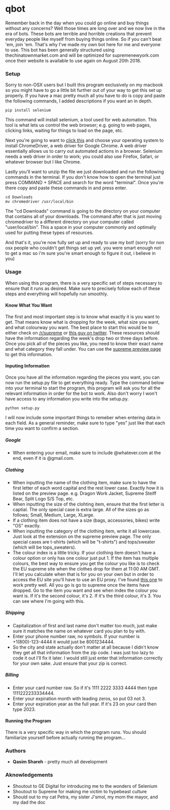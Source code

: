 # qbot

Remember back in the day when you could go online and buy things without any concerns? Well those times are long over and we now live in the era of bots. These bots are terrible and horrible creations that prevent everyday people like myself from buying things online. So if you can't beat 'em, join 'em. That's why I've made my own bot here for me and everyone to use. This bot has been generally structured using thechinatownmarket.com and will be optimized for supremenewyork.com once their website is available to use again on August 20th 2018.


### Setup

Sorry to non-OSX users but I built this program exclusively on my macbook so you might have to go a little bit further out of your way to get this set up properly. If you have a mac pretty much all you have to do is copy and paste the following commands, I added descriptions if you want an in depth.

```
pip install selenium
```

This command will install selenium, a tool used for web automation. This tool is what lets us control the web browser; e.g. going to web pages, clicking links, waiting for things to load on the page, etc.

Next you're going to want to [click this](https://chromedriver.storage.googleapis.com/index.html?path=2.41/) and choose your operating system to install ChromeDriver, a web driver for Google Chrome. A web driver essentially allows us to carry out automated actions in a browser. Selenium needs a web driver in order to work; you could also use Firefox, Safari, or whatever browser but I like Chrome. 


Lastly you'll want to unzip the file we just downloaded and run the following commands in the terminal. If you don't know how to open the terminal just press COMMAND + SPACE and search for the word "terminal". Once you're there copy and paste these commands in and press enter.

```
cd Downloads
mv chromedriver /usr/local/bin
```

The "cd Downloads" command is going to the directory on your computer that contains all of your downloads. The command after that is just moving chromedriver to a different directory on your computer called "user/local/bin". This a space in your computer commonly and optimally used for putting these types of resources. 

And that's it, you're now fully set up and ready to use my bot! (sorry for non osx people who couldn't get things set up yet. you were smart enough not to get a mac so i'm sure you're smart enough to figure it out, i believe in you)


### Usage

When using this program, there is a very specific set of steps necessary to ensure that it runs as desired. Make sure to precisely follow each of these steps and everything will hopefully run smoothly.

#### Know What You Want

The first and most important step is to know what exactly it is you want to get. That means know what is dropping for the week, what size you want, and what colourway you want. The best place to start this would be to either check on [/r/supreme](https://www.reddit.com/r/supremeclothing/) or [this guy on twitter](https://twitter.com/DropsByJay). These resources should have the information regarding the week's drop two or three days before. Once you pick all of the pieces you like, you need to know their exact name and what category they fall under. You can use the [supreme preview page](https://www.supremenewyork.com/previews/fallwinter2018/all) to get this information.

#### Inputing Information

Once you have all the information regarding the pieces you want, you can now run the setup.py file to get everything ready. Type the command below into your terminal to start the program, this program will ask you for all the relevant information in order for the bot to work. Also don't worry I won't have access to any information you write into the setup.py.

```
python setup.py
```

I will now include some important things to remeber when entering data in each field. As a general reminder, make sure to type "yes" just like that each time you want to confirm a section. 

##### Google
* When entering your email, make sure to include @whatever.com at the end, even if it is @gmail.com.

##### Clothing
* When inputting the name of the clothing item, make sure to have the first letter of each word capital and the rest lower case. Exactly how it is listed on the preview page. e.g. Dragon Work Jacket, Supreme Steiff Bear, Split Logo S/S Top, etc.
* When inputting the size of the clohting item, ensure that the first letter is captial. The only special case is extra large. All of the sizes go as follows; Small, Medium, Large, XLarge.
* If a clothing item does not have a size (bags, accessories, bikes) write "OS" exactly.
* When inputting the category of the clothing item, write it all lowercase. Just look at the extension on the supreme preview page. The only special cases are t-shirts (which will be "t-shirts") and tops/sweater (which will be tops_sweaters).
* The colour index is a little tricky. If your clothing item doesn't have a colour option or only has one colour just put 1. If the item has multiple colours, the best way to ensure you get the colour you like is to check the EU supreme site when the clothes drop for them at 11:00 AM GMT. I'll let you calculate when that is for you on your own but in order to access the EU site you'll have to use an EU proxy. I've found [this one](http://www.uk-proxy.co.uk/) to work pretty well. All you go is go to supreme once the items have dropped. Go to the item you want and see when index the colour you want is. If it's the second colour, it's 2. If it's the third colour, it's 3. You can see where I'm going with this.

##### Shipping
* Capitalization of first and last name don't matter too much, just make sure it matches the name on whatever card you plan to by with.
* Enter your phone number raw, no symbols. If your number is +1(800)-123-4444 it would just be 8001234444.
* So the city and state actually don't matter at all because I didn't know they get all that information from the zip code. I was just too lazy to code it out I'll fix it later. I would still just enter that information correctly for your own sake. Just ensure that your zip is correct.

##### Billing
* Enter your card number raw. So if it's 1111 2222 3333 4444 then type 1111222233334444.
* Enter your expiration month with leading zeros, so put 03 not 3.
* Enter your expiration year as the full year. If it's 23 on your card then type 2023.

#### Running the Program

There is a very specific way in which the program runs. You should familiarize yourself before actually running the program...

### Authors

* **Qasim Shareh** - pretty much all development


### Aknowledgements

* Shoutout to GE Digital for introducing me to the wonders of Selenium
* Shoutout to Supreme for making me victim to hypebeast culture
* Should out to my cat Petra, my sister J'smol, my mom the mayor, and my dad the doc
